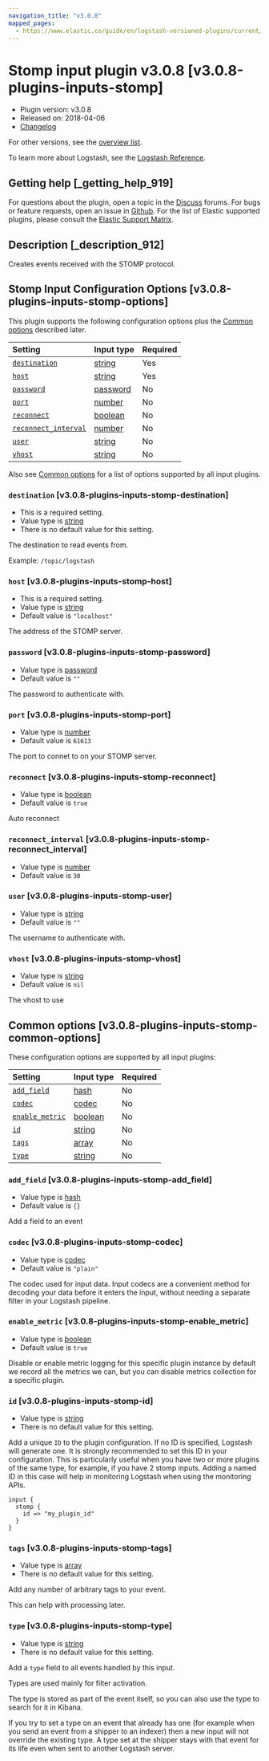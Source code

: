 ```yaml
---
navigation_title: "v3.0.8"
mapped_pages:
  - https://www.elastic.co/guide/en/logstash-versioned-plugins/current/v3.0.8-plugins-inputs-stomp.html
---
```


# Stomp input plugin v3.0.8 [v3.0.8-plugins-inputs-stomp]

* Plugin version: v3.0.8
* Released on: 2018-04-06
* [Changelog](https://github.com/logstash-plugins/logstash-input-stomp/blob/v3.0.8/CHANGELOG.md)

For other versions, see the [overview list](input-stomp-index.md).

To learn more about Logstash, see the [Logstash Reference](https://www.elastic.co/guide/en/logstash/current/index.html).

## Getting help [_getting_help_919]

For questions about the plugin, open a topic in the [Discuss](http://discuss.elastic.co) forums. For bugs or feature requests, open an issue in [Github](https://github.com/logstash-plugins/logstash-input-stomp). For the list of Elastic supported plugins, please consult the [Elastic Support Matrix](https://www.elastic.co/support/matrix#matrix_logstash_plugins).

## Description [_description_912]

Creates events received with the STOMP protocol.

## Stomp Input Configuration Options [v3.0.8-plugins-inputs-stomp-options]

This plugin supports the following configuration options plus the [Common options](v3-0-8-plugins-inputs-stomp.md#v3.0.8-plugins-inputs-stomp-common-options) described later.

| Setting | Input type | Required |
| :- | :- | :- |
| [`destination`](v3-0-8-plugins-inputs-stomp.md#v3.0.8-plugins-inputs-stomp-destination) | [string](/lsr/value-types.md#string) | Yes |
| [`host`](v3-0-8-plugins-inputs-stomp.md#v3.0.8-plugins-inputs-stomp-host) | [string](/lsr/value-types.md#string) | Yes |
| [`password`](v3-0-8-plugins-inputs-stomp.md#v3.0.8-plugins-inputs-stomp-password) | [password](/lsr/value-types.md#password) | No |
| [`port`](v3-0-8-plugins-inputs-stomp.md#v3.0.8-plugins-inputs-stomp-port) | [number](/lsr/value-types.md#number) | No |
| [`reconnect`](v3-0-8-plugins-inputs-stomp.md#v3.0.8-plugins-inputs-stomp-reconnect) | [boolean](/lsr/value-types.md#boolean) | No |
| [`reconnect_interval`](v3-0-8-plugins-inputs-stomp.md#v3.0.8-plugins-inputs-stomp-reconnect_interval) | [number](/lsr/value-types.md#number) | No |
| [`user`](v3-0-8-plugins-inputs-stomp.md#v3.0.8-plugins-inputs-stomp-user) | [string](/lsr/value-types.md#string) | No |
| [`vhost`](v3-0-8-plugins-inputs-stomp.md#v3.0.8-plugins-inputs-stomp-vhost) | [string](/lsr/value-types.md#string) | No |

Also see [Common options](v3-0-8-plugins-inputs-stomp.md#v3.0.8-plugins-inputs-stomp-common-options) for a list of options supported by all input plugins.

### `destination` [v3.0.8-plugins-inputs-stomp-destination]

* This is a required setting.
* Value type is [string](/lsr/value-types.md#string)
* There is no default value for this setting.

The destination to read events from.

Example: `/topic/logstash`

### `host` [v3.0.8-plugins-inputs-stomp-host]

* This is a required setting.
* Value type is [string](/lsr/value-types.md#string)
* Default value is `"localhost"`

The address of the STOMP server.

### `password` [v3.0.8-plugins-inputs-stomp-password]

* Value type is [password](/lsr/value-types.md#password)
* Default value is `""`

The password to authenticate with.

### `port` [v3.0.8-plugins-inputs-stomp-port]

* Value type is [number](/lsr/value-types.md#number)
* Default value is `61613`

The port to connet to on your STOMP server.

### `reconnect` [v3.0.8-plugins-inputs-stomp-reconnect]

* Value type is [boolean](/lsr/value-types.md#boolean)
* Default value is `true`

Auto reconnect

### `reconnect_interval` [v3.0.8-plugins-inputs-stomp-reconnect_interval]

* Value type is [number](/lsr/value-types.md#number)
* Default value is `30`

### `user` [v3.0.8-plugins-inputs-stomp-user]

* Value type is [string](/lsr/value-types.md#string)
* Default value is `""`

The username to authenticate with.

### `vhost` [v3.0.8-plugins-inputs-stomp-vhost]

* Value type is [string](/lsr/value-types.md#string)
* Default value is `nil`

The vhost to use

## Common options [v3.0.8-plugins-inputs-stomp-common-options]

These configuration options are supported by all input plugins:

| Setting | Input type | Required |
| :- | :- | :- |
| [`add_field`](v3-0-8-plugins-inputs-stomp.md#v3.0.8-plugins-inputs-stomp-add_field) | [hash](/lsr/value-types.md#hash) | No |
| [`codec`](v3-0-8-plugins-inputs-stomp.md#v3.0.8-plugins-inputs-stomp-codec) | [codec](/lsr/value-types.md#codec) | No |
| [`enable_metric`](v3-0-8-plugins-inputs-stomp.md#v3.0.8-plugins-inputs-stomp-enable_metric) | [boolean](/lsr/value-types.md#boolean) | No |
| [`id`](v3-0-8-plugins-inputs-stomp.md#v3.0.8-plugins-inputs-stomp-id) | [string](/lsr/value-types.md#string) | No |
| [`tags`](v3-0-8-plugins-inputs-stomp.md#v3.0.8-plugins-inputs-stomp-tags) | [array](/lsr/value-types.md#array) | No |
| [`type`](v3-0-8-plugins-inputs-stomp.md#v3.0.8-plugins-inputs-stomp-type) | [string](/lsr/value-types.md#string) | No |

### `add_field` [v3.0.8-plugins-inputs-stomp-add_field]

* Value type is [hash](/lsr/value-types.md#hash)
* Default value is `{}`

Add a field to an event

### `codec` [v3.0.8-plugins-inputs-stomp-codec]

* Value type is [codec](/lsr/value-types.md#codec)
* Default value is `"plain"`

The codec used for input data. Input codecs are a convenient method for decoding your data before it enters the input, without needing a separate filter in your Logstash pipeline.

### `enable_metric` [v3.0.8-plugins-inputs-stomp-enable_metric]

* Value type is [boolean](/lsr/value-types.md#boolean)
* Default value is `true`

Disable or enable metric logging for this specific plugin instance by default we record all the metrics we can, but you can disable metrics collection for a specific plugin.

### `id` [v3.0.8-plugins-inputs-stomp-id]

* Value type is [string](/lsr/value-types.md#string)
* There is no default value for this setting.

Add a unique `ID` to the plugin configuration. If no ID is specified, Logstash will generate one. It is strongly recommended to set this ID in your configuration. This is particularly useful when you have two or more plugins of the same type, for example, if you have 2 stomp inputs. Adding a named ID in this case will help in monitoring Logstash when using the monitoring APIs.

```
input {
  stomp {
    id => "my_plugin_id"
  }
}
```

### `tags` [v3.0.8-plugins-inputs-stomp-tags]

* Value type is [array](/lsr/value-types.md#array)
* There is no default value for this setting.

Add any number of arbitrary tags to your event.

This can help with processing later.

### `type` [v3.0.8-plugins-inputs-stomp-type]

* Value type is [string](/lsr/value-types.md#string)
* There is no default value for this setting.

Add a `type` field to all events handled by this input.

Types are used mainly for filter activation.

The type is stored as part of the event itself, so you can also use the type to search for it in Kibana.

If you try to set a type on an event that already has one (for example when you send an event from a shipper to an indexer) then a new input will not override the existing type. A type set at the shipper stays with that event for its life even when sent to another Logstash server.
